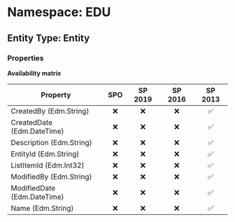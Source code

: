 # Namespace: EDU

## Entity Type: Entity

### Properties

**Availability matrix**

Property | SPO | SP 2019 | SP 2016 | SP 2013
----------|:---:|:-------:|:-------:|:-------:
CreatedBy (Edm.String) | ❌ | ❌ | ❌ | ✅
CreatedDate (Edm.DateTime) | ❌ | ❌ | ❌ | ✅
Description (Edm.String) | ❌ | ❌ | ❌ | ✅
EntityId (Edm.String) | ❌ | ❌ | ❌ | ✅
ListItemId (Edm.Int32) | ❌ | ❌ | ❌ | ✅
ModifiedBy (Edm.String) | ❌ | ❌ | ❌ | ✅
ModifiedDate (Edm.DateTime) | ❌ | ❌ | ❌ | ✅
Name (Edm.String) | ❌ | ❌ | ❌ | ✅